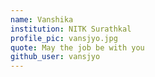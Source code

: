 ```yaml
---
name: Vanshika 
institution: NITK Surathkal 
profile_pic: vansjyo.jpg 
quote: May the job be with you 
github_user: vansjyo
---
```

